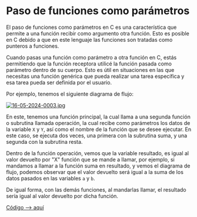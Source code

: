 # Paso de funciones como parámetros

El paso de funciones como parámetros en C es una característica que permite a una función recibir como argumento otra función. Esto es posible en C debido a que en este lenguaje las funciones son tratadas como punteros a funciones.

Cuando pasas una función como parámetro a otra función en C, estás permitiendo que la función receptora utilicé la función pasada como parámetro dentro de su cuerpo. Esto es útil en situaciones en las que necesitas una función genérica que pueda realizar una tarea específica y esa tarea pueda ser definida por el usuario.

Por ejemplo, tenemos el siguiente diagrama de flujo: 

[![16-05-2024-0003.jpg](https://i.postimg.cc/hGQhxXHS/16-05-2024-0003.jpg)](https://postimg.cc/CZYFpxht)

En este, tenemos una función principal, la cual llama a una segunda función o subrutina llamada operación, la cual recibe como parámetros los datos de la variable `X` y `Y`, así como el nombre de la función que se desee ejecutar. En este caso, se ejecuta dos veces, una primera con la subrutina suma, y una segunda con la subrutina resta.

Dentro de la función operación, vemos que la variable resultado, es igual al valor devuelto por "X" función que se mande a llamar, por ejemplo, si mandamos a llamar a la función suma en resultado, y vemos el diagrama de flujo, podemos observar que el valor devuelto será igual a la suma de los datos pasados en las variables `a` y `b`.

De igual forma, con las demás funciones, al mandarlas llamar, el resultado sería igual al valor devuelto por dicha función.

[Código --> aquí](funcionesParametros.c)